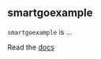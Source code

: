 ## smartgoexample

`smartgoexample` is ...

Read the [docs](http://github.com/ttstringiot/golangiot)
